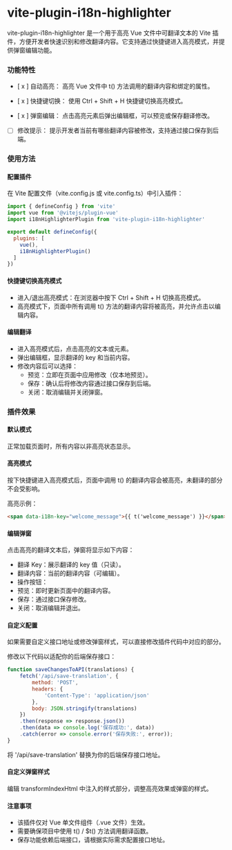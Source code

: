 # vite-plugin-i18n-highlighter

vite-plugin-i18n-highlighter 是一个用于高亮 Vue 文件中可翻译文本的 Vite 插件，方便开发者快速识别和修改翻译内容。它支持通过快捷键进入高亮模式，并提供弹窗编辑功能。

### 功能特性

- [ x ]	自动高亮： 高亮 Vue 文件中 t() 方法调用的翻译内容和绑定的属性。

- [ x ] 快捷键切换： 使用 Ctrl + Shift + H 快捷键切换高亮模式。

- [ x ]	弹窗编辑： 点击高亮元素后弹出编辑框，可以预览或保存翻译修改。

- [  ] 修改提示： 提示开发者当前有哪些翻译内容被修改，支持通过接口保存到后端。


### 使用方法

#### 配置插件

在 Vite 配置文件（vite.config.js 或 vite.config.ts）中引入插件：

```js
import { defineConfig } from 'vite'
import vue from '@vitejs/plugin-vue'
import i18nHighlighterPlugin from 'vite-plugin-i18n-highlighter'

export default defineConfig({
  plugins: [
    vue(),
    i18nHighlighterPlugin()
  ]
})
```

#### 快捷键切换高亮模式
  -	进入/退出高亮模式：在浏览器中按下 Ctrl + Shift + H 切换高亮模式。
  -	高亮模式下，页面中所有调用 t() 方法的翻译内容将被高亮，并允许点击以编辑内容。

#### 编辑翻译
  - 进入高亮模式后，点击高亮的文本或元素。
  - 弹出编辑框，显示翻译的 key 和当前内容。
  - 修改内容后可以选择：
    -	预览：立即在页面中应用修改（仅本地预览）。
    -	保存：确认后将修改内容通过接口保存到后端。
    -	关闭：取消编辑并关闭弹窗。


### 插件效果

#### 默认模式

正常加载页面时，所有内容以非高亮状态显示。

#### 高亮模式

按下快捷键进入高亮模式后，页面中调用 t() 的翻译内容会被高亮，未翻译的部分不会受影响。

高亮示例：

```html
<span data-i18n-key="welcome_message">{{ t('welcome_message') }}</span>
```

#### 编辑弹窗

点击高亮的翻译文本后，弹窗将显示如下内容：
-	翻译 Key：展示翻译的 key 值（只读）。
- 翻译内容：当前的翻译内容（可编辑）。
- 操作按钮：
- 预览：即时更新页面中的翻译内容。
- 保存：通过接口保存修改。
- 关闭：取消编辑并退出。

#### 自定义配置

如果需要自定义接口地址或修改弹窗样式，可以直接修改插件代码中对应的部分。

修改以下代码以适配你的后端保存接口：

```js
function saveChangesToAPI(translations) {
    fetch('/api/save-translation', {
        method: 'POST',
        headers: {
            'Content-Type': 'application/json'
        },
        body: JSON.stringify(translations)
    })
    .then(response => response.json())
    .then(data => console.log('保存成功:', data))
    .catch(error => console.error('保存失败:', error));
}
```

将 '/api/save-translation' 替换为你的后端保存接口地址。

#### 自定义弹窗样式

编辑 transformIndexHtml 中注入的样式部分，调整高亮效果或弹窗的样式。


#### 注意事项
-	该插件仅对 Vue 单文件组件（.vue 文件）生效。
-	需要确保项目中使用 t() / $t() 方法调用翻译函数。
- 保存功能依赖后端接口，请根据实际需求配置接口地址。
